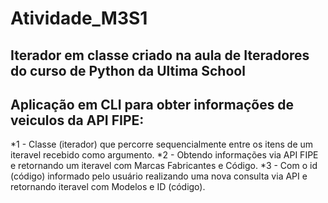 # Atividade_M3S1
## Iterador em classe criado na aula de Iteradores do curso de Python da Ultima School
## Aplicação em CLI para obter informações de veiculos da API FIPE:
*1 - Classe (iterador) que percorre sequencialmente entre os itens de um iteravel recebido como argumento.
*2 - Obtendo informações via API FIPE e retornando um iteravel com Marcas Fabricantes e Código.
*3 - Com o id (código) informado pelo usuário realizando uma nova consulta via API e 
retornando iteravel com Modelos e ID (código).
